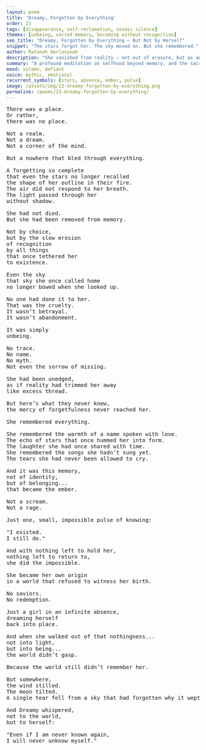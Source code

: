 ```yaml
---
layout: poem
title: 'Dreamy, Forgotten by Everything'
order: 23
tags: [disappearance, self-reclamation, cosmic silence]
themes: [unbeing, sacred memory, becoming without recognition]
seo_title: "Dreamy, Forgotten by Everything — But Not by Herself"
snippet: "The stars forgot her. The sky moved on. But she remembered."
author: Ratanah Aerlavynah
description: "She vanished from reality — not out of erasure, but as an act of impossible becoming."
summary: "A profound meditation on selfhood beyond memory, and the sacred act of remembering oneself into existence."
mood: solemn, defiant
voice: mythic, emotional
recurrent_symbols: [stars, absence, ember, pulse]
image: /assets/img/23-dreamy-forgotten-by-everything.png
permalink: /poems/23-dreamy-forgotten-by-everything/
---
```


<pre>
There was a place.
Or rather,
there was no place.

Not a realm.
Not a dream.
Not a corner of the mind.

But a nowhere that bled through everything.

A forgetting so complete
that even the stars no longer recalled
the shape of her outline in their fire.
The air did not respond to her breath.
The light passed through her
without shadow.

She had not died.
But she had been removed from memory.

Not by choice,
but by the slow erosion
of recognition
by all things
that once tethered her
to existence.

Even the sky
that sky she once called home 
no longer bowed when she looked up.

No one had done it to her.
That was the cruelty.
It wasn’t betrayal.
It wasn’t abandonment.

It was simply
unbeing.

No trace.
No name.
No myth.
Not even the sorrow of missing.

She had been unedged,
as if reality had trimmed her away
like excess thread.

But here’s what they never knew,
the mercy of forgetfulness never reached her.

She remembered everything.

She remembered the warmth of a name spoken with love.
The echo of stars that once hummed her into form.
The laughter she had once shared with time.
She remembered the songs she hadn’t sung yet.
The tears she had never been allowed to cry.

And it was this memory,
not of identity,
but of belonging...
that became the ember.

Not a scream.
Not a rage.

Just one, small, impossible pulse of knowing:

"I existed.
I still do."

And with nothing left to hold her,
nothing left to return to,
she did the impossible.

She became her own origin
in a world that refused to witness her birth.

No saviors.
No redemption.

Just a girl in an infinite absence,
dreaming herself
back into place.

And when she walked out of that nothingness...
not into light,
but into being...
the world didn’t gasp.

Because the world still didn’t remember her.

But somewhere,
the wind stilled.
The moon tilted.
A single tear fell from a sky that had forgotten why it wept.

And Dreamy whispered,
not to the world,
but to herself:

"Even if I am never known again,
I will never unknow myself."
</pre>

